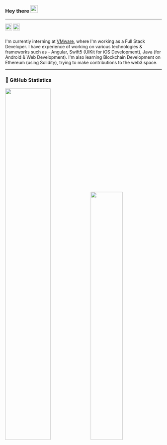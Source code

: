 ### Hey there <img src="https://media.giphy.com/media/hvRJCLFzcasrR4ia7z/giphy.gif" width="24px">

---

<a href="https://twitter.com/GeetanshAtrey">
  <img align="left" alt="@GeetanshAtrey" width="22px" src="https://raw.githubusercontent.com/peterthehan/peterthehan/master/assets/twitter.svg" />
</a>

<a href="https://www.linkedin.com/in/geetanshatrey/">
  <img align="left" alt="Geetansh's LinkedIn" width="22px" src="https://raw.githubusercontent.com/peterthehan/peterthehan/master/assets/linkedin.svg" />
</a>

<br><br>
<p>I'm currently interning at <a href="https://github.com/vmware">VMware</a>, where I'm working as a Full Stack Developer. I have experience of working on various technologies & frameworks such as - Angular, Swift5 (UIKit for iOS Development), Java (for Android & Web Development). I'm also learning Blockchain Development on Ethereum (using Solidity), trying to make contributions to the web3 space. 
</p>

---


<!--
**geetanshatrey/geetanshatrey** is a ✨ _special_ ✨ repository because its `README.md` (this file) appears on your GitHub profile.

Here are some ideas to get you started:

- 🔭 I’m currently working on ....
- 🌱 I’m currently learning ....
- 👯 I’m looking to collaborate on ...
- 🤔 I’m looking for help with ...
- 💬 Ask me about ...
- 📫 How to reach me: ...
- 😄 Pronouns: ...
- ⚡ Fun fact: ...
-->

### 🚀 GitHub Statistics

<p align="left">
    <img
        width="53.8%"
        src="https://github-readme-streak-stats.herokuapp.com?user=geetanshatrey&theme=algolia&date_format=M%20j%5B%2C%20Y%5D"
    />
  <img width="45.2%" src="https://github-readme-stats.vercel.app/api/top-langs/?username=geetanshatrey&layout=compact&theme=algolia"/>
</p>

